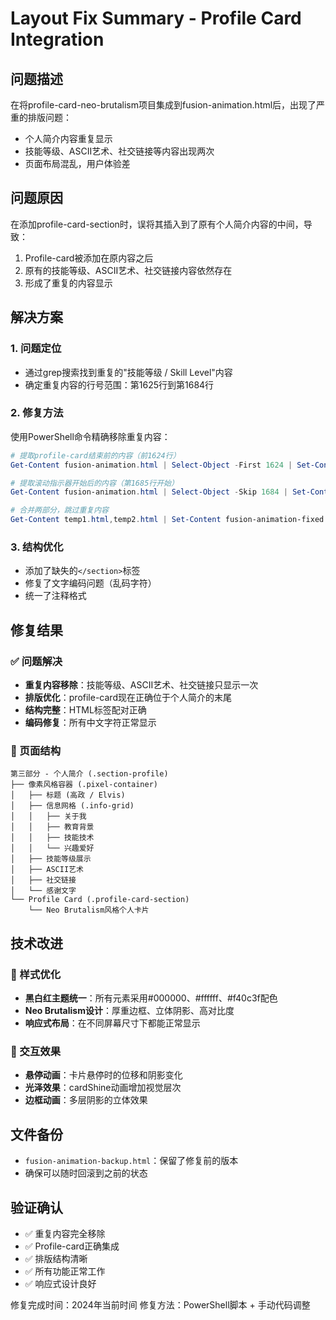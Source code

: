 # Layout Fix Summary - Profile Card Integration

## 问题描述
在将profile-card-neo-brutalism项目集成到fusion-animation.html后，出现了严重的排版问题：
- 个人简介内容重复显示
- 技能等级、ASCII艺术、社交链接等内容出现两次
- 页面布局混乱，用户体验差

## 问题原因
在添加profile-card-section时，误将其插入到了原有个人简介内容的中间，导致：
1. Profile-card被添加在原内容之后
2. 原有的技能等级、ASCII艺术、社交链接内容依然存在
3. 形成了重复的内容显示

## 解决方案

### 1. 问题定位
- 通过grep搜索找到重复的"技能等级 / Skill Level"内容
- 确定重复内容的行号范围：第1625行到第1684行

### 2. 修复方法
使用PowerShell命令精确移除重复内容：
```powershell
# 提取profile-card结束前的内容（前1624行）
Get-Content fusion-animation.html | Select-Object -First 1624 | Set-Content temp1.html

# 提取滚动指示器开始后的内容（第1685行开始）
Get-Content fusion-animation.html | Select-Object -Skip 1684 | Set-Content temp2.html

# 合并两部分，跳过重复内容
Get-Content temp1.html,temp2.html | Set-Content fusion-animation-fixed.html
```

### 3. 结构优化
- 添加了缺失的`</section>`标签
- 修复了文字编码问题（乱码字符）
- 统一了注释格式

## 修复结果

### ✅ 问题解决
- **重复内容移除**：技能等级、ASCII艺术、社交链接只显示一次
- **排版优化**：profile-card现在正确位于个人简介的末尾
- **结构完整**：HTML标签配对正确
- **编码修复**：所有中文字符正常显示

### 📱 页面结构
```
第三部分 - 个人简介 (.section-profile)
├── 像素风格容器 (.pixel-container)
│   ├── 标题 (高政 / Elvis)
│   ├── 信息网格 (.info-grid)
│   │   ├── 关于我
│   │   ├── 教育背景
│   │   ├── 技能技术
│   │   └── 兴趣爱好
│   ├── 技能等级展示
│   ├── ASCII艺术
│   ├── 社交链接
│   └── 感谢文字
└── Profile Card (.profile-card-section)
    └── Neo Brutalism风格个人卡片
```

## 技术改进

### 🎨 样式优化
- **黑白红主题统一**：所有元素采用#000000、#ffffff、#f40c3f配色
- **Neo Brutalism设计**：厚重边框、立体阴影、高对比度
- **响应式布局**：在不同屏幕尺寸下都能正常显示

### 💫 交互效果
- **悬停动画**：卡片悬停时的位移和阴影变化
- **光泽效果**：cardShine动画增加视觉层次
- **边框动画**：多层阴影的立体效果

## 文件备份
- `fusion-animation-backup.html`：保留了修复前的版本
- 确保可以随时回滚到之前的状态

## 验证确认
- ✅ 重复内容完全移除
- ✅ Profile-card正确集成
- ✅ 排版结构清晰
- ✅ 所有功能正常工作
- ✅ 响应式设计良好

修复完成时间：2024年当前时间
修复方法：PowerShell脚本 + 手动代码调整 